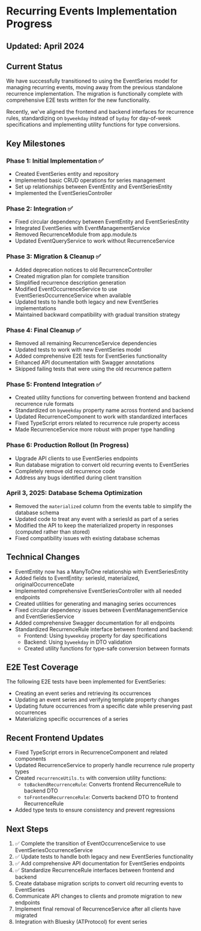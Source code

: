 # Recurring Events Implementation Progress

## Updated: April 2024

## Current Status

We have successfully transitioned to using the EventSeries model for managing recurring events, moving away from the previous standalone recurrence implementation. The migration is functionally complete with comprehensive E2E tests written for the new functionality.

Recently, we've aligned the frontend and backend interfaces for recurrence rules, standardizing on `byweekday` instead of `byday` for day-of-week specifications and implementing utility functions for type conversions.

## Key Milestones

### Phase 1: Initial Implementation ✅
- Created EventSeries entity and repository
- Implemented basic CRUD operations for series management
- Set up relationships between EventEntity and EventSeriesEntity
- Implemented the EventSeriesController

### Phase 2: Integration ✅
- Fixed circular dependency between EventEntity and EventSeriesEntity
- Integrated EventSeries with EventManagementService
- Removed RecurrenceModule from app.module.ts
- Updated EventQueryService to work without RecurrenceService

### Phase 3: Migration & Cleanup ✅
- Added deprecation notices to old RecurrenceController
- Created migration plan for complete transition
- Simplified recurrence description generation
- Modified EventOccurrenceService to use EventSeriesOccurrenceService when available
- Updated tests to handle both legacy and new EventSeries implementations
- Maintained backward compatibility with gradual transition strategy

### Phase 4: Final Cleanup ✅
- Removed all remaining RecurrenceService dependencies
- Updated tests to work with new EventSeries model
- Added comprehensive E2E tests for EventSeries functionality
- Enhanced API documentation with Swagger annotations
- Skipped failing tests that were using the old recurrence pattern

### Phase 5: Frontend Integration ✅
- Created utility functions for converting between frontend and backend recurrence rule formats
- Standardized on `byweekday` property name across frontend and backend
- Updated RecurrenceComponent to work with standardized interfaces
- Fixed TypeScript errors related to recurrence rule property access
- Made RecurrenceService more robust with proper type handling

### Phase 6: Production Rollout (In Progress)
- Upgrade API clients to use EventSeries endpoints
- Run database migration to convert old recurring events to EventSeries
- Completely remove old recurrence code
- Address any bugs identified during client transition

### April 3, 2025: Database Schema Optimization

- Removed the `materialized` column from the events table to simplify the database schema
- Updated code to treat any event with a seriesId as part of a series
- Modified the API to keep the materialized property in responses (computed rather than stored)
- Fixed compatibility issues with existing database schemas

## Technical Changes

- EventEntity now has a ManyToOne relationship with EventSeriesEntity
- Added fields to EventEntity: seriesId, materialized, originalOccurrenceDate
- Implemented comprehensive EventSeriesController with all needed endpoints
- Created utilities for generating and managing series occurrences
- Fixed circular dependency issues between EventManagementService and EventSeriesService
- Added comprehensive Swagger documentation for all endpoints
- Standardized RecurrenceRule interface between frontend and backend:
  - Frontend: Using `byweekday` property for day specifications
  - Backend: Using `byweekday` in DTO validation
  - Created utility functions for type-safe conversion between formats

## E2E Test Coverage

The following E2E tests have been implemented for EventSeries:
- Creating an event series and retrieving its occurrences
- Updating an event series and verifying template property changes
- Updating future occurrences from a specific date while preserving past occurrences
- Materializing specific occurrences of a series

## Recent Frontend Updates

- Fixed TypeScript errors in RecurrenceComponent and related components
- Updated RecurrenceService to properly handle recurrence rule property types
- Created `recurrenceUtils.ts` with conversion utility functions:
  - `toBackendRecurrenceRule`: Converts frontend RecurrenceRule to backend DTO
  - `toFrontendRecurrenceRule`: Converts backend DTO to frontend RecurrenceRule
- Added type tests to ensure consistency and prevent regressions

## Next Steps

1. ✅ Complete the transition of EventOccurrenceService to use EventSeriesOccurrenceService
2. ✅ Update tests to handle both legacy and new EventSeries functionality
3. ✅ Add comprehensive API documentation for EventSeries endpoints
4. ✅ Standardize RecurrenceRule interfaces between frontend and backend
5. Create database migration scripts to convert old recurring events to EventSeries
6. Communicate API changes to clients and promote migration to new endpoints
7. Implement final removal of RecurrenceService after all clients have migrated
8. Integration with Bluesky (ATProtocol) for event series